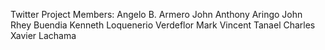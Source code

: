 Twitter Project Members:
Angelo B. Armero 
John Anthony Aringo 
John Rhey Buendia
Kenneth Loquenerio Verdeflor 
Mark Vincent Tanael 
Charles Xavier Lachama
